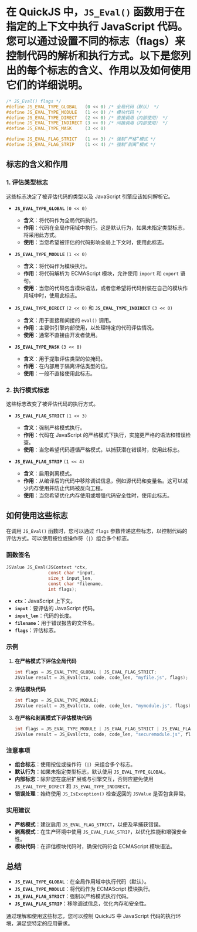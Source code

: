 # 在 QuickJS 中，`JS_Eval()` 函数用于在指定的上下文中执行 JavaScript 代码。您可以通过设置不同的标志（flags）来控制代码的解析和执行方式。以下是您列出的每个标志的含义、作用以及如何使用它们的详细说明。

```c
/* JS_Eval() flags */
#define JS_EVAL_TYPE_GLOBAL   (0 << 0) /* 全局代码（默认） */
#define JS_EVAL_TYPE_MODULE   (1 << 0) /* 模块代码 */
#define JS_EVAL_TYPE_DIRECT   (2 << 0) /* 直接调用（内部使用） */
#define JS_EVAL_TYPE_INDIRECT (3 << 0) /* 间接调用（内部使用） */
#define JS_EVAL_TYPE_MASK     (3 << 0)

#define JS_EVAL_FLAG_STRICT   (1 << 3) /* 强制“严格”模式 */
#define JS_EVAL_FLAG_STRIP    (1 << 4) /* 强制“剥离”模式 */
```

## 标志的含义和作用

### 1. 评估类型标志

这些标志决定了被评估代码的类型以及 JavaScript 引擎应该如何解析它。

- **`JS_EVAL_TYPE_GLOBAL`** `(0 << 0)`
  - **含义**：将代码作为全局代码执行。
  - **作用**：代码在全局作用域中执行。这是默认行为，如果未指定类型标志，将采用此方式。
  - **使用**：当您希望被评估的代码影响全局上下文时，使用此标志。

- **`JS_EVAL_TYPE_MODULE`** `(1 << 0)`
  - **含义**：将代码作为模块执行。
  - **作用**：将代码解析为 ECMAScript 模块，允许使用 `import` 和 `export` 语句。
  - **使用**：当您的代码包含模块语法，或者您希望将代码封装在自己的模块作用域中时，使用此标志。

- **`JS_EVAL_TYPE_DIRECT`** `(2 << 0)` 和 **`JS_EVAL_TYPE_INDIRECT`** `(3 << 0)`
  - **含义**：用于直接和间接的 `eval()` 调用。
  - **作用**：主要供引擎内部使用，以处理特定的代码评估情况。
  - **使用**：通常不直接由开发者使用。

- **`JS_EVAL_TYPE_MASK`** `(3 << 0)`
  - **含义**：用于提取评估类型的位掩码。
  - **作用**：在内部用于隔离评估类型的位。
  - **使用**：一般不直接使用此标志。

### 2. 执行模式标志

这些标志改变了被评估代码的执行方式。

- **`JS_EVAL_FLAG_STRICT`** `(1 << 3)`
  - **含义**：强制严格模式执行。
  - **作用**：代码在 JavaScript 的严格模式下执行，实施更严格的语法和错误检查。
  - **使用**：当您希望代码遵循严格模式，以捕获潜在错误时，使用此标志。

- **`JS_EVAL_FLAG_STRIP`** `(1 << 4)`
  - **含义**：启用剥离模式。
  - **作用**：从编译后的代码中移除调试信息，例如源代码和变量名。这可以减少内存使用并防止代码被反向工程。
  - **使用**：当您希望优化内存使用或增强代码安全性时，使用此标志。

## 如何使用这些标志

在调用 `JS_Eval()` 函数时，您可以通过 `flags` 参数传递这些标志，以控制代码的评估方式。可以使用按位或操作符（`|`）组合多个标志。

### 函数签名

```c
JSValue JS_Eval(JSContext *ctx,
                const char *input,
                size_t input_len,
                const char *filename,
                int flags);
```

- **`ctx`**：JavaScript 上下文。
- **`input`**：要评估的 JavaScript 代码。
- **`input_len`**：代码的长度。
- **`filename`**：用于错误报告的文件名。
- **`flags`**：评估标志。

### 示例

1. **在严格模式下评估全局代码**

   ```c
   int flags = JS_EVAL_TYPE_GLOBAL | JS_EVAL_FLAG_STRICT;
   JSValue result = JS_Eval(ctx, code, code_len, "myfile.js", flags);
   ```

2. **评估模块代码**

   ```c
   int flags = JS_EVAL_TYPE_MODULE;
   JSValue result = JS_Eval(ctx, code, code_len, "mymodule.js", flags);
   ```

3. **在严格和剥离模式下评估模块代码**

   ```c
   int flags = JS_EVAL_TYPE_MODULE | JS_EVAL_FLAG_STRICT | JS_EVAL_FLAG_STRIP;
   JSValue result = JS_Eval(ctx, code, code_len, "securemodule.js", flags);
   ```

### 注意事项

- **组合标志**：使用按位或操作符（`|`）来组合多个标志。
- **默认行为**：如果未指定类型标志，默认使用 `JS_EVAL_TYPE_GLOBAL`。
- **内部标志**：除非您在底层扩展或与引擎交互，否则应避免使用 `JS_EVAL_TYPE_DIRECT` 和 `JS_EVAL_TYPE_INDIRECT`。
- **错误处理**：始终使用 `JS_IsException()` 检查返回的 `JSValue` 是否包含异常。

### 实用建议

- **严格模式**：建议启用 `JS_EVAL_FLAG_STRICT`，以便及早捕获错误。
- **剥离模式**：在生产环境中使用 `JS_EVAL_FLAG_STRIP`，以优化性能和增强安全性。
- **模块代码**：在评估模块代码时，确保代码符合 ECMAScript 模块语法。

## 总结

- **`JS_EVAL_TYPE_GLOBAL`**：在全局作用域中执行代码（默认）。
- **`JS_EVAL_TYPE_MODULE`**：将代码作为 ECMAScript 模块执行。
- **`JS_EVAL_FLAG_STRICT`**：强制以严格模式执行代码。
- **`JS_EVAL_FLAG_STRIP`**：移除调试信息，优化内存和安全性。

通过理解和使用这些标志，您可以控制 QuickJS 中 JavaScript 代码的执行环境，满足您特定的应用需求。